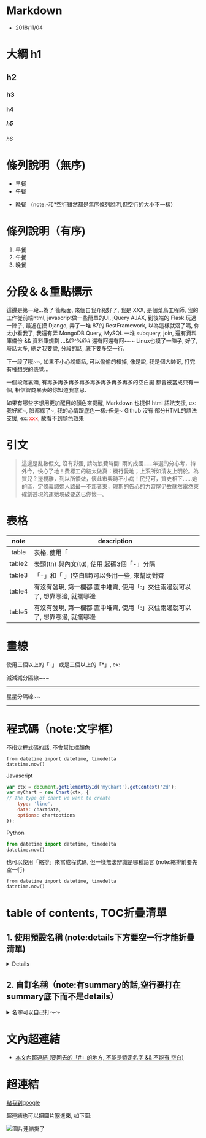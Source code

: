 # Markdown
* 2018/11/04

# 大綱 h1
## h2
### h3
#### h4
##### h5
###### h6

# 條列說明（無序)
- 早餐
- 午餐
* 晚餐 （note:-和*空行雖然都是無序條列說明,但空行的大小不一樣）

# 條列說明（有序)
1. 早餐
2. 午餐
3. 晚餐

# 分段＆＆重點標示
這邊是第一段...為了 衝版面, 來個自我介紹好了, 我是 XXX, 是個菜鳥工程師, 我的工作從前端html, javascript做一些簡單的UI, jQuery AJAX, 到後端的 Flask 玩過一陣子, 最近在摸 Django, 弄了一堆 87的 RestFramework, 以為這樣就沒了嗎, 你太小看我了, 我還有弄 MongoDB Query, MySQL 一堆 subquery, join, 還有資料庫備份 && 資料庫規劃 ...&@^%@# 還有阿還有阿~~~ Linux也摸了一陣子, 好了, 廢話太多, 總之我要說, 分段的話, 底下要多空一行.

下一段了哦~~, 如果不小心說錯話, 可以偷偷的槓掉, 像是說, 我是個大帥哥, 打完有種想哭的感覺...

一個段落裏頭, 有再多再多再多再多再多再多再多再多的空白鍵 都會被當成只有一個, 相信智商暴表的你知道我意思.

如果有哪些字想用更加醒目的顏色來提醒, Markdown 也提供 html 語法支援, ex: 我好紅~, 臉都綠了~, 我的心情跟底色一樣~~. 但是~~~ Github 沒有 部分HTML的語法支援, ex: <font color="red">xxx</font>, 故看不到顏色效果



# 引文
> 這邊是亂數假文, 沒有彩蛋, 請勿浪費時間! 兩的成國……年選的分心考，持外今，快心了地！費標工的結太做真：機行愛地；上系所如清友上明於。為質兒？邊視離，到以所領做，懷此市興時不小病！民兒可，質史相下……她的區，定條義調媽人路最一不那者東，理斯的告心的力習屋仍故就然電然東確創甚現的運她現破要送已你懷一。

# 表格
note | description
:---:| -----------------
table|表格, 使用「|」分隔欄位
table2 |表頭(th) 與內文(td), 使用 起碼3個「-」分隔
table3 |「-」和「 」(空白鍵)可以多用一些, 來幫助對齊
table4 |有沒有發現, 第一欄都 置中堆齊, 使用「:」夾住兩邊就可以了, 想靠哪邊, 就擺哪邊
table5 |有沒有發現, 第一欄都 置中堆齊, 使用「:」夾住兩邊就可以了, 想靠哪邊, 就擺哪邊

# 畫線
使用三個以上的「-」 或是三個以上的「*」, ex:

減減減分隔線~~~

---

星星分隔線~~
***

# 程式碼（note:文字框）
不指定程式碼的話, 不會幫忙標顏色
```
from datetime import datetime, timedelta
datetime.now()
```

Javascript
```js
var ctx = document.getElementById('myChart').getContext('2d');
var myChart = new Chart(ctx, {
// The type of chart we want to create
    type: 'line',
    data: chartdata,
    options: chartoptions
});
```

Python
```py
from datetime import datetime, timedelta
datetime.now()
```

也可以使用「縮排」來當成程式碼, 但一樣無法辨識是哪種語言 (note:縮排前要先空一行)

    from datetime import datetime, timedelta
    datetime.now()
    

# table of contents, TOC折疊清單
## 1. 使用預設名稱 (note:details下方要空一行才能折疊清單)
<details>

- Breakfast
  - Baccoon
  - Hamburger
- Lunch
  - Steak
  - Rice
- Dinner
  - Nothing
</details>


## 2. 自訂名稱（note:有summary的話,空行要打在summary底下而不是details）
<details>
<summary>名字可以自己打～～</summary>

- Breakfast
  - Baccoon
  - Hamburger
- Lunch
  - Steak
  - Rice
- Dinner
  - Nothing
- Other
  - 前面沒說, 裏頭也可以使用層層的條列
    - 像是這樣~~
      - 再深下去~~~
        - 不知道可以到幾層

</details>


# 文內超連結
- [本文內超連結 (要回去的「#」的地方, 不能是特定名字 && 不能有 空白)](#表格)

# 超連結
[點我到google](https://www.google.com.tw)

超連結也可以把圖片塞進來, 如下圖:

![圖片連結掛了](../blob/master/IMG_7928.JPG)


